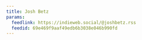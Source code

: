 ```yaml
---
title: Josh Betz
params:
  feedlink: https://indieweb.social/@joshbetz.rss
  feedid: 69e469f9aaf49edb6b3038e046b990fd
---
```

